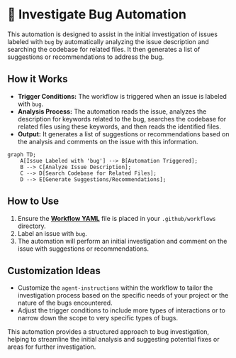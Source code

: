 # 🐞 Investigate Bug Automation

This automation is designed to assist in the initial investigation of issues labeled with `bug` by automatically analyzing the issue description and searching the codebase for related files. It then generates a list of suggestions or recommendations to address the bug.

## How it Works

- **Trigger Conditions:** The workflow is triggered when an issue is labeled with `bug`.
- **Analysis Process:** The automation reads the issue, analyzes the description for keywords related to the bug, searches the codebase for related files using these keywords, and then reads the identified files.
- **Output:** It generates a list of suggestions or recommendations based on the analysis and comments on the issue with this information.


```mermaid
graph TD;
    A[Issue Labeled with 'bug'] --> B[Automation Triggered];
    B --> C[Analyze Issue Description];
    C --> D[Search Codebase for Related Files];
    D --> E[Generate Suggestions/Recommendations];
```


## How to Use

1. Ensure the **[Workflow YAML](./workflow.yaml)** file is placed in your `.github/workflows` directory.
2. Label an issue with `bug`.
3. The automation will perform an initial investigation and comment on the issue with suggestions or recommendations.

## Customization Ideas

- Customize the `agent-instructions` within the workflow to tailor the investigation process based on the specific needs of your project or the nature of the bugs encountered.
- Adjust the trigger conditions to include more types of interactions or to narrow down the scope to very specific types of bugs.

This automation provides a structured approach to bug investigation, helping to streamline the initial analysis and suggesting potential fixes or areas for further investigation.
